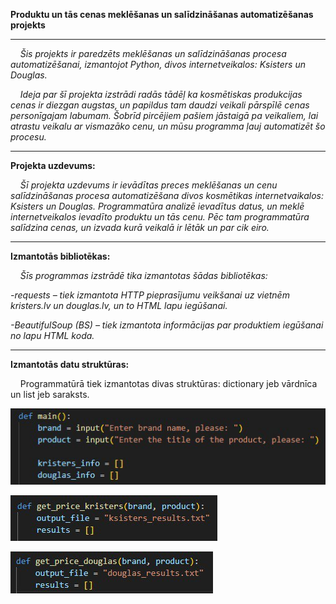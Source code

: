 
**Produktu un tās cenas meklēšanas un salīdzināšanas automatizēšanas projekts**
___

&nbsp;&nbsp;&nbsp; *Šis projekts ir paredzēts meklēšanas un salīdzināšanas procesa automatizēšanai, izmantojot Python, divos internetveikalos: Ksisters un Douglas.*

&nbsp;&nbsp;&nbsp; *Ideja par šī projekta izstrādi radās tādēļ ka kosmētiskas produkcijas cenas ir diezgan augstas, un papildus tam daudzi veikali pārspīlē cenas personīgajam labumam. Šobrīd pircējiem pašiem jāstaigā pa veikaliem, lai atrastu veikalu ar vismazāko cenu, un mūsu programma ļauj automatizēt šo procesu.*
   
___


**Projekta uzdevums:**

  &nbsp;&nbsp;&nbsp; *Šī projekta uzdevums ir ievādītas preces meklēšanas un cenu salīdzināšanas procesa automatizēšana divos kosmētikas internetvaikalos: Ksisters un Douglas. Programmatūra analizē ievadītus datus, un meklē internetveikalos ievadīto produktu un tās cenu. Pēc tam programmatūra salīdzina cenas, un izvada kurā veikalā ir lētāk un par cik eiro.*

____

**Izmantotās bibliotēkas:**

   &nbsp;&nbsp;&nbsp; *Šīs programmas izstrādē tika izmantotas šādas bibliotēkas:*
   
*-requests – tiek izmantota HTTP pieprasījumu veikšanai uz vietnēm kristers.lv  un douglas.lv, un to HTML lapu iegūšanai.*

*-BeautifulSoup (BS) – tiek izmantota informācijas par produktiem iegūšanai no lapu HTML koda.*

___

**Izmantotās datu struktūras:**

&nbsp;&nbsp;&nbsp; Programmatūrā tiek izmantotas divas struktūras: dictionary jeb vārdnīca  un list jeb saraksts. 

![Piemērs no programmatūras:](photo_5847934961389258678_x.jpg)

![Piemērs no programmatūras:](photo_5847934961389258679_x.jpg)

![Piemērs no programmatūras:](photo_5847934961389258680_x.jpg)
